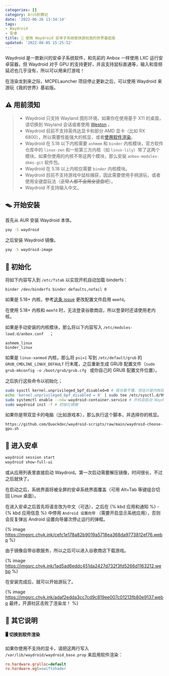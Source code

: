 ```yaml
---
categories: []
category: Arch折腾记
date: '2022-06-26 13:34:14'
tags:
- Waydroid
- 安卓
title: 🤖 使用 Waydroid 安卓子系统愉快游玩我的世界基岩版
updated: '2022-08-05 15:25:52'
---
```

Waydroid 是一款新兴的安卓子系统软件，和先前的 Anbox 一样使用 LXC 运行安卓容器，但 Waydroid 对于 GPU 的支持更好，并且支持鼠标直通等，输入和音频延迟也几乎没有，所以可以用来打游戏！

在渲染龙到来之际，MCPELauncher 项目停止更新之后，可以使用 Waydroid 来游玩《我的世界》基岩版。

<!--more-->

## ⚠️ 用前须知

> - Waydroid 只支持 Wayland 图形环境，如果你在使用基于 X11 的桌面，请切换到 Wayland 会话或者使用 [Weston](https://wiki.archlinux.org/title/Weston) 。
> - Waydroid 目前不支持英伟达显卡和部分 AMD 显卡（比如 RX 6800），所以需要性能强大的核显，或者[使用软件渲染](#🖥-切换到软件渲染)。
> - Waydroid 在 5.18 以下内核需要 `ashmem` 和 `binder` 内核模块，官方软件仓库中的 `linux-zen` 和一些第三方内核（如 `linux-lily`）带了这两个模块。如果你使用的内核不带这两个模块，那么安装 `anbox-modules-dkms-git` 软件包。
> - Waydroid 在 5.18 以上内核仅需要 `binder` 内核模块。
> - Waydroid 目前不支持游戏中鼠标捕获，因此需要使用手柄游玩，或者使用全键盘玩法（~~正常人都不会用全键盘吧~~）。
> - Waydroid 不支持输入中文。

## 🪤 开始安装

首先从 AUR 安装 Waydroid 本体。

```bash
yay -S waydroid
```

之后安装 Waydroid 镜像。

```bash
yay -S waydroid-image
```

## 🔄 初始化

将如下内容写入到 `/etc/fstab` 以实现开机自动加载 binderfs：

```
binder /dev/binderfs binder defaults,nofail 0 
```

如果是 5.18+ 内核，参考[这条 issue](https://github.com/waydroid/waydroid/issues/406) 更改配置文件启用 `memfd`。

在使用 5.18+ 内核和 `memfd` 时，无法登录谷歌商店，所以登录时还请使用老内核。

如果是手动安装的内核模块，那么将以下内容写入 `/etc/modules-load.d/anbox.conf  ` ；

```
ashmem_linux
binder_linux
```

如果是 `linux-xanmod` 内核，那么将 `psi=1` 写到 `/etc/default/grub` 的 `GRUB_CMDLINE_LINUX_DEFAULT` 行末尾，之后重新生成 GRUB 配置文件（`sudo grub-mkconfig -o /boot/grub/grub.cfg ` 或你自己的 GRUB 配置文件位置）。

之后执行这些命令以初始化；

```bash
sudo sysctl kernel.unprivileged_bpf_disabled=0 # 我也看不懂，但估计是内核权限相关的东西
echo 'kernel.unprivileged_bpf_disabled = 0' | sudo tee /etc/sysctl.d/99-sysctl.conf # 使上一句永久生效
sudo systemctl enable --now waydroid-container.service # 开机自启动 Waydroid 后台服务（不连容器一起自启）
sudo waydroid init -f # 初始化镜像
```

如果你是带双显卡的电脑（比如游戏本），那么执行这个脚本，并选择你的核显。

```
https://github.com/Quackdoc/waydroid-scripts/raw/main/waydroid-choose-gpu.sh
```

## 🤖 进入安卓

```bash
waydroid session start 
waydroid show-full-ui
```

或从应用列表里直接启动 Waydroid。第一次启动需要解压镜像，时间很长，不过之后就快了。

在启动之后，系统界面将被全屏的安卓系统界面覆盖（可用 Alt+Tab 等键组合切回 Linux 桌面）。

在进入安卓之后首先将语言改为中文（可选），之后在 {% kbd 应用和通知 %} - {% kbd 应用信息 %} 中停用 `Android 设置向导` （需要开启显示系统应用），否则会反复弹出 Android 设置向导屡次停止运行的弹框。

{% image https://imgsrc.chyk.ink/cefc1e178a82b9019a5718ea368da9773812ef76.webp %}

由于镜像自带谷歌服务，所以之后可以进入谷歌商店下载游戏。

{% image https://imgsrc.chyk.ink/1ad5ad6eddc451da2427d732f3fd5266d1163212.webp %}

在安装完成后，就可以开始游玩了。

{% image https://imgsrc.chyk.ink/adaf2edda3cc7cd9c819ee007c01213fb80e9137.webp 最终，开源社区击败了渲染龙！ %}

## 💠 其它说明

#### 🖥 切换到软件渲染

如果你使用不支持的显卡，请把这两行写入 `/var/lib/waydroid/waydroid_base.prop` 来启用软件渲染：

```ini
ro.hardware.gralloc=default
ro.hardware.egl=swiftshader
```
